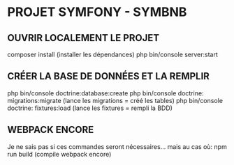# PROJET SYMFONY - SYMBNB #


## OUVRIR LOCALEMENT LE PROJET ##
composer install (installer les dépendances)
php bin/console server:start

## CRÉER LA BASE DE DONNÉES ET LA REMPLIR ##
php bin/console doctrine:database:create
php bin/console doctrine: migrations:migrate (lance les migrations = créé les tables)
php bin/console doctrine: fixtures:load (lance les fixtures = rempli la BDD)

## WEBPACK ENCORE ##
Je ne sais pas si ces commandes seront nécessaires... mais au cas où:
npm run build (compile webpack encore)